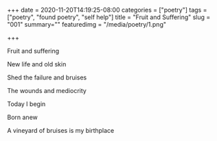 +++
date = 2020-11-20T14:19:25-08:00
categories = ["poetry"]
tags = ["poetry", "found poetry", "self help"]
title = "Fruit and Suffering"
slug = "001"
summary=""
featuredimg = "/media/poetry/1.png"

+++

Fruit and suffering

New life and old skin

Shed the failure and bruises

The wounds and mediocrity

Today I begin

Born anew

A vineyard of bruises is my birthplace
